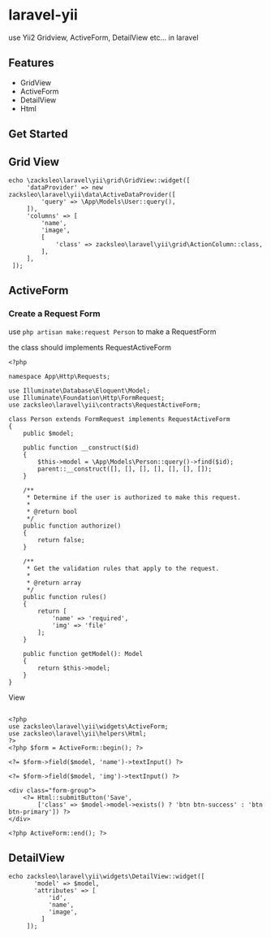 # laravel-yii
use Yii2 Gridview, ActiveForm, DetailView etc... in laravel

## Features

+ GridView
+ ActiveForm
+ DetailView
+ Html

## Get Started

## Grid View

```
echo \zacksleo\laravel\yii\grid\GridView::widget([
     'dataProvider' => new zacksleo\laravel\yii\data\ActiveDataProvider([
         'query' => \App\Models\User::query(),
     ]),
     'columns' => [
         'name',
         'image',
         [
             'class' => zacksleo\laravel\yii\grid\ActionColumn::class,
         ],
     ],
 ]);

```

## ActiveForm


### Create a Request Form

use `php artisan make:request Person` to make a RequestForm

the class should implements RequestActiveForm

```
<?php

namespace App\Http\Requests;

use Illuminate\Database\Eloquent\Model;
use Illuminate\Foundation\Http\FormRequest;
use zacksleo\laravel\yii\contracts\RequestActiveForm;

class Person extends FormRequest implements RequestActiveForm
{
    public $model;

    public function __construct($id)
    {
        $this->model = \App\Models\Person::query()->find($id);
        parent::__construct([], [], [], [], [], [], []);
    }

    /**
     * Determine if the user is authorized to make this request.
     *
     * @return bool
     */
    public function authorize()
    {
        return false;
    }

    /**
     * Get the validation rules that apply to the request.
     *
     * @return array
     */
    public function rules()
    {
        return [
            'name' => 'required',
            'img' => 'file'
        ];
    }

    public function getModel(): Model
    {
        return $this->model;
    }
}

```

View

```

<?php
use zacksleo\laravel\yii\widgets\ActiveForm;
use zacksleo\laravel\yii\helpers\Html;
?>
<?php $form = ActiveForm::begin(); ?>

<?= $form->field($model, 'name')->textInput() ?>

<?= $form->field($model, 'img')->textInput() ?>

<div class="form-group">
    <?= Html::submitButton('Save',
        ['class' => $model->model->exists() ? 'btn btn-success' : 'btn btn-primary']) ?>
</div>

<?php ActiveForm::end(); ?>

```

## DetailView

```
echo zacksleo\laravel\yii\widgets\DetailView::widget([
       'model' => $model,
       'attributes' => [
           'id',
           'name',
           'image',
         ]
     ]);
```

